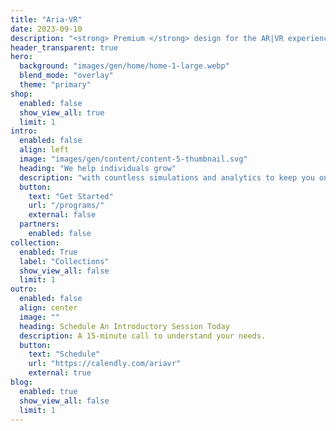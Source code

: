 ```yaml
---
title: "Aria·VR"
date: 2023-09-10
description: "<strong> Premium </strong> design for the AR|VR experience."
header_transparent: true
hero:
  background: "images/gen/home/home-1-large.webp"
  blend_mode: "overlay"
  theme: "primary"
shop:
  enabled: false
  show_view_all: true
  limit: 1
intro:
  enabled: false
  align: left
  image: "images/gen/content/content-5-thumbnail.svg"
  heading: "We help individuals grow"
  description: "with countless simulations and analytics to keep you on track."
  button:
    text: "Get Started"
    url: "/programs/"
    external: false
  partners:
    enabled: false
collection:
  enabled: True
  label: "Collections"
  show_view_all: false
  limit: 1
outro:
  enabled: false 
  align: center
  image: ""
  heading: Schedule An Introductory Session Today
  description: A 15-minute call to understand your needs.
  button:
    text: "Schedule"
    url: "https://calendly.com/ariavr"
    external: true
blog:
  enabled: true
  show_view_all: false
  limit: 1
---
```

